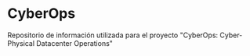 # CyberOps
Repositorio de información utilizada para el proyecto "CyberOps: Cyber-Physical Datacenter Operations"
